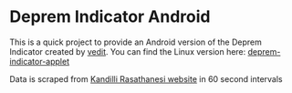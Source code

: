 # Deprem Indicator Android

This is a quick project to provide an Android version of the Deprem Indicator created by [vedit](https://github.com/vedit).
You can find the Linux version here: [deprem-indicator-applet](https://github.com/vedit/deprem-indicator-applet)

Data is scraped from [Kandilli Rasathanesi website](http://www.koeri.boun.edu.tr/scripts/lst4.asp) in 60 second intervals 
